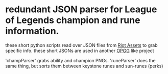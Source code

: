 # redundant JSON parser for League of Legends champion and rune information.

these short python scripts read over JSON files from [Riot Assets](https://developer.riotgames.com/docs/lol) to grab specific info. these short JSONs are used in another [OPGG](https://www.op.gg/champions/gragas/build) like project

'champParser' grabs ability and champion PNGs.
 'runeParser' does the same thing, but sorts them between keystone runes and sun-runes (perks)

